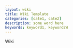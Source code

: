 ```yaml
---
layout: wiki
title: Wiki Template
categories: [cate1, cate2]
description: some word here
keywords: keyword1, keyword2W
---
```


Wiki
